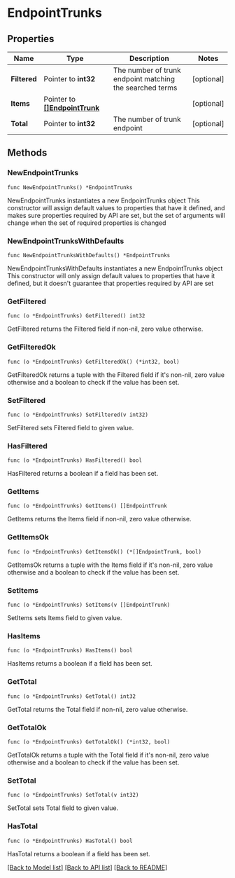 # EndpointTrunks

## Properties

Name | Type | Description | Notes
------------ | ------------- | ------------- | -------------
**Filtered** | Pointer to **int32** | The number of trunk endpoint matching the searched terms | [optional]
**Items** | Pointer to [**[]EndpointTrunk**](EndpointTrunk.md) |  | [optional]
**Total** | Pointer to **int32** | The number of trunk endpoint | [optional]

## Methods

### NewEndpointTrunks

`func NewEndpointTrunks() *EndpointTrunks`

NewEndpointTrunks instantiates a new EndpointTrunks object
This constructor will assign default values to properties that have it defined,
and makes sure properties required by API are set, but the set of arguments
will change when the set of required properties is changed

### NewEndpointTrunksWithDefaults

`func NewEndpointTrunksWithDefaults() *EndpointTrunks`

NewEndpointTrunksWithDefaults instantiates a new EndpointTrunks object
This constructor will only assign default values to properties that have it defined,
but it doesn't guarantee that properties required by API are set

### GetFiltered

`func (o *EndpointTrunks) GetFiltered() int32`

GetFiltered returns the Filtered field if non-nil, zero value otherwise.

### GetFilteredOk

`func (o *EndpointTrunks) GetFilteredOk() (*int32, bool)`

GetFilteredOk returns a tuple with the Filtered field if it's non-nil, zero value otherwise
and a boolean to check if the value has been set.

### SetFiltered

`func (o *EndpointTrunks) SetFiltered(v int32)`

SetFiltered sets Filtered field to given value.

### HasFiltered

`func (o *EndpointTrunks) HasFiltered() bool`

HasFiltered returns a boolean if a field has been set.

### GetItems

`func (o *EndpointTrunks) GetItems() []EndpointTrunk`

GetItems returns the Items field if non-nil, zero value otherwise.

### GetItemsOk

`func (o *EndpointTrunks) GetItemsOk() (*[]EndpointTrunk, bool)`

GetItemsOk returns a tuple with the Items field if it's non-nil, zero value otherwise
and a boolean to check if the value has been set.

### SetItems

`func (o *EndpointTrunks) SetItems(v []EndpointTrunk)`

SetItems sets Items field to given value.

### HasItems

`func (o *EndpointTrunks) HasItems() bool`

HasItems returns a boolean if a field has been set.

### GetTotal

`func (o *EndpointTrunks) GetTotal() int32`

GetTotal returns the Total field if non-nil, zero value otherwise.

### GetTotalOk

`func (o *EndpointTrunks) GetTotalOk() (*int32, bool)`

GetTotalOk returns a tuple with the Total field if it's non-nil, zero value otherwise
and a boolean to check if the value has been set.

### SetTotal

`func (o *EndpointTrunks) SetTotal(v int32)`

SetTotal sets Total field to given value.

### HasTotal

`func (o *EndpointTrunks) HasTotal() bool`

HasTotal returns a boolean if a field has been set.

[[Back to Model list]](../README.md#documentation-for-models) [[Back to API list]](../README.md#documentation-for-api-endpoints) [[Back to README]](../README.md)
